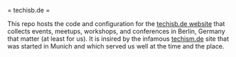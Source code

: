 = techisb.de =

This repo hosts the code and configuration for the [techisb.de website](https://techisb.de) that collects events, meetups, workshops, and conferences in Berlin, Germany that matter (at least for us). It is insired by the infamous [techism.de](http://techism.de) site that was started in Munich and which served us well at the time and the place.

